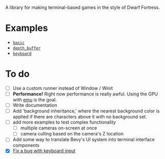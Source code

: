 A library for making terminal-based games in the style of Dwarf Fortress.

# Examples

- [`basic`](examples/basic.rs)
- [`depth_buffer`](examples/depth_buffer.rs)
- [`keyboard`](examples/keyboard.rs)

# To do

- [ ] Use a custom runner instead of Window / Winit
- [ ] **Performance!** Right now performance is really awful. Using the GPU with [emu](https://github.com/calebwin/emu) is the goal.
- [ ] Write documentation
- [ ] Add 'background inheritance,' where the nearest background color is applied if there are characters above it with no background set.
- [ ] add more examples to test complex functionality
  - [ ] multiple cameras on-screen at once
  - [ ] camera culling based on the camera's Z location
- [ ] Add some way to translate Bevy's UI system into terminal interface components
- [x] [Fix a bug with keyboard input](https://github.com/bevyengine/bevy/issues/636)
